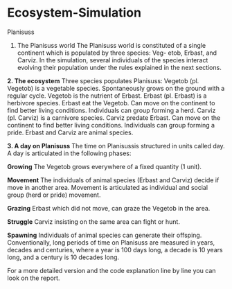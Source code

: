 # Ecosystem-Simulation
Planisuss

1. The Planisuss world
The Planisuss world is constituted of a single continent which is populated by three species: Veg- etob, Erbast, and Carviz. In the simulation, several individuals of the species interact evolving their population under the rules explained in the next sections.

**2. The ecosystem**
Three species populates Planisuss:
Vegetob (pl. Vegetob) is a vegetable species. Spontaneously grows on the ground with a regular cycle. Vegetob is the nutrient of Erbast.
Erbast (pl. Erbast) is a herbivore species. Erbast eat the Vegetob. Can move on the continent to find better living conditions. Individuals can group forming a herd.
Carviz (pl. Carviz) is a carnivore species. Carviz predate Erbast. Can move on the continent to find better living conditions. Individuals can group forming a pride.
Erbast and Carviz are animal species.


**3. A day on Planisuss**
The time on Planisussis structured in units called day. A day is articulated in the following phases:

**Growing** The Vegetob grows everywhere of a fixed quantity (1 unit).

**Movement** The individuals of animal species (Erbast and Carviz) decide if move in another area. Movement is articulated as individual and social group (herd or pride) movement. 

**Grazing** Erbast which did not move, can graze the Vegetob in the area.

**Struggle** Carviz insisting on the same area can fight or hunt.

**Spawning** Individuals of animal species can generate their offsping.
Conventionally, long periods of time on Planisuss are measured in years, decades and centuries,
where a year is 100 days long, a decade is 10 years long, and a century is 10 decades long.


For a more detailed version and the code explanation line by line you can look on the report. 
